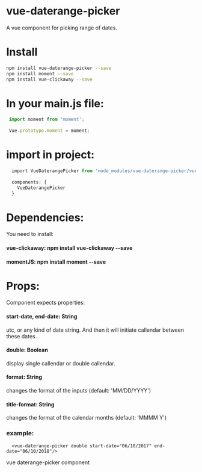 # vue-daterange-picker

A vue component for picking range of dates.

# Install
```bash
npm install vue-daterange-picker --save
npm install moment --save
npm install vue-clickaway --save
```

# In your main.js file:
```javascript
 import moment from 'moment';
 
 Vue.prototype.moment = moment;
```

# import in project:
```javascript
  import VueDaterangePicker from 'node_modules/vue-daterange-picker/vue-daterange-picker';
  
  components: {
    VueDaterangePicker
  }
```

# Dependencies:
You need to install:

#### vue-clickaway:  npm install vue-clickaway --save
#### momentJS: npm install moment --save

# Props:

Component expects properties:
#### start-date, end-date: String
utc, or any kind of date string.
And then it will initiate callendar between these dates.

#### double: Boolean
display single callendar or double callendar.

#### format: String
changes the format of the inputs (default: 'MM/DD/YYYY')

#### title-format: String
changes the format of the calendar months (default: 'MMMM Y')

### example:
```!DOCTYPE html
  <vue-daterange-picker double start-date="06/10/2017" end-date="06/10/2018"/>
```
vue daterange-picker component
